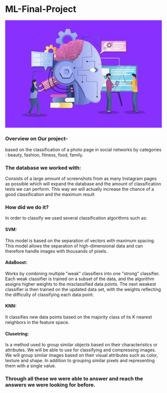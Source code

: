 # ML-Final-Project
![image](https://github.com/Jon400/ML-Final-Project/blob/3cf002649163e8aa3c8b13fc1438271f6a2ae15a/Machine%20Learning.jpg)

### Overview on Our project-
based on the classification of a photo page in social networks by categories : beauty, fashion, fitness, food, family.

### The database we worked with:
Consists of a large amount of screenshots from as many Instagram pages as possible which will expand the database and the amount of classification tests we can perform. This way we will actually increase the chance of a good classification and the maximum result

### How did we do it?
In order to classify we used several classification algorithms such as: 

#### SVM: 
This model is based on the separation of vectors with maximum spacing. This model allows the separation of high-dimensional data and can therefore handle images with thousands of pixels.
#### AdaBoost: 
Works by combining multiple "weak" classifiers into one "strong" classifier. Each weak classifier is trained on a subset of the data, and the algorithm assigns higher weights to the misclassified data points. The next weakest classifier is then trained on the updated data set, with the weights reflecting the difficulty of classifying each data point.
#### KNN:  
It classifies new data points based on the majority class of its K nearest neighbors in the feature space.
#### Clusetring:
Is a method used to group similar objects based on their characteristics or attributes. We will be able to use for classifying and compressing images. We will group similar images based on their visual attributes such as color, texture and shape. In addition to grouping similar pixels and representing them with a single value.

### Through all these we were able to answer and reach the answers we were looking for before.
